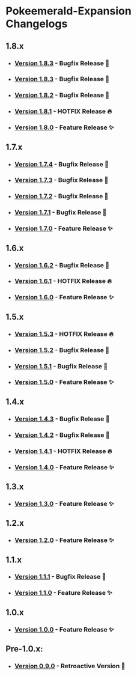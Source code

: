 # Pokeemerald-Expansion Changelogs

## 1.8.x
- ### [Version 1.8.3](docs/changelogs/1.8.x/1.8.4.md) - Bugfix Release 🧹
- ### [Version 1.8.3](docs/changelogs/1.8.x/1.8.3.md) - Bugfix Release 🧹
- ### [Version 1.8.2](docs/changelogs/1.8.x/1.8.2.md) - Bugfix Release 🧹
- ### [Version 1.8.1](docs/changelogs/1.8.x/1.8.1.md) - HOTFIX Release 🔥
- ### [Version 1.8.0](docs/changelogs/1.8.x/1.8.0.md) - Feature Release ✨

## 1.7.x
- ### [Version 1.7.4](docs/changelogs/1.7.x/1.7.4.md) - Bugfix Release 🧹
- ### [Version 1.7.3](docs/changelogs/1.7.x/1.7.3.md) - Bugfix Release 🧹
- ### [Version 1.7.2](docs/changelogs/1.7.x/1.7.2.md) - Bugfix Release 🧹
- ### [Version 1.7.1](docs/changelogs/1.7.x/1.7.1.md) - Bugfix Release 🧹
- ### [Version 1.7.0](docs/changelogs/1.7.x/1.7.0.md) - Feature Release ✨

## 1.6.x
- ### [Version 1.6.2](docs/changelogs/1.6.x/1.6.2.md) - Bugfix Release 🧹
- ### [Version 1.6.1](docs/changelogs/1.6.x/1.6.1.md) - HOTFIX Release 🔥
- ### [Version 1.6.0](docs/changelogs/1.6.x/1.6.0.md) - Feature Release ✨

## 1.5.x
- ### [Version 1.5.3](docs/changelogs/1.5.x/1.5.3.md) - HOTFIX Release 🔥
- ### [Version 1.5.2](docs/changelogs/1.5.x/1.5.2.md) - Bugfix Release 🧹
- ### [Version 1.5.1](docs/changelogs/1.5.x/1.5.1.md) - Bugfix Release 🧹
- ### [Version 1.5.0](docs/changelogs/1.5.x/1.5.0.md) - Feature Release ✨

## 1.4.x
- ### [Version 1.4.3](docs/changelogs/1.4.x/1.4.3.md) - Bugfix Release 🧹
- ### [Version 1.4.2](docs/changelogs/1.4.x/1.4.2.md) - Bugfix Release 🧹
- ### [Version 1.4.1](docs/changelogs/1.4.x/1.4.1.md) - HOTFIX Release 🔥
- ### [Version 1.4.0](docs/changelogs/1.4.x/1.4.0.md) - Feature Release ✨

## 1.3.x
- ### [Version 1.3.0](docs/changelogs/1.3.x/1.3.0.md) - Feature Release ✨

## 1.2.x
- ### [Version 1.2.0](docs/changelogs/1.2.x/1.2.0.md) - Feature Release ✨

## 1.1.x
- ### [Version 1.1.1](docs/changelogs/1.1.x/1.1.1.md) - Bugfix Release 🧹
- ### [Version 1.1.0](docs/changelogs/1.1.x/1.1.0.md) - Feature Release ✨

## 1.0.x
- ### [Version 1.0.0](docs/changelogs/1.0.x/1.0.0.md) - Feature Release ✨

## Pre-1.0.x:
- ### [Version 0.9.0](docs/changelogs/0.9.x/0.9.0.md) - Retroactive Version 🦕
